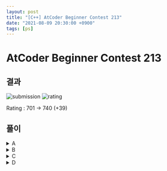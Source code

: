 ```yaml
---
layout: post
title: "[C++] AtCoder Beginner Contest 213"
date: "2021-08-09 20:30:00 +0900"
tags: [ps]
---
```


# AtCoder Beginner Contest 213
## 결과

![submission](https://i.imgur.com/hDLmgQJ.png)
![rating](https://i.imgur.com/II0gCsm.png)

Rating : 701 -> 740 (+39)
  
## 풀이

<details markdown="1">
<summary>A</summary>

![a](https://i.imgur.com/LusSZox.png)

### A - Bitwise Exclusive Or 

정수 A,B 가 있을 때 A ^ C = B 가 되는 C를 구하는 문제

양변에 A를 xor 해주면 A ^ B = C 가 되므로 이를 출력하면 정답

```cpp
#pragma warning(disable : 4996)
#include <bits/stdc++.h>
#define all(x) (x).begin(), (x).end()
using namespace std;
typedef long long ll;
typedef long double ld;
typedef vector<ll> vll;
typedef vector<ld> vld;
typedef pair<ll, ll> pll;
typedef pair<ld, ld> pld;
typedef tuple<ll, ll, ll> tl3;
#define FOR(a, b, c) for (int(a) = (b); (a) < (c); ++(a))
#define FORN(a, b, c) for (int(a) = (b); (a) <= (c); ++(a))
#define rep(i, n) FOR(i, 0, n)
#define repn(i, n) FORN(i, 1, n)
#define tc(t) while (t--)
// https://atcoder.jp/contests/abc213/tasks/abc213_a
int main() {
    ios_base::sync_with_stdio(0);
    cin.tie(0);

    ll a,b;
    cin >> a >> b;
    ll ans = a ^ b;
    cout << ans;

    return 0;
}
```

</details>

<details markdown="1">
<summary>B</summary>

![b](https://i.imgur.com/v2LOYSu.png)

### B - Booby Prize

N명의 플레이어 들이 A_i 만큼의 점수를 가지고 있고 낮은 점수가 높은 순위를 기록한다고 했을 때 

뒤에서 2번째로 낮은 순위의 플레이어를 찾는 문제

점수와 몇번째 플레이어인지를 vector에 기록한 뒤 이를 Sorting 하여 뒤에서 두번째값의 플레이어 번호를 출력하면 정답

```cpp
#pragma warning(disable : 4996)
#include <bits/stdc++.h>
#define all(x) (x).begin(), (x).end()
using namespace std;
typedef long long ll;
typedef long double ld;
typedef vector<ll> vll;
typedef vector<ld> vld;
typedef pair<ll, ll> pll;
typedef pair<ld, ld> pld;
typedef tuple<ll, ll, ll> tl3;
#define FOR(a, b, c) for (int(a) = (b); (a) < (c); ++(a))
#define FORN(a, b, c) for (int(a) = (b); (a) <= (c); ++(a))
#define rep(i, n) FOR(i, 0, n)
#define repn(i, n) FORN(i, 1, n)
#define tc(t) while (t--)
// https://atcoder.jp/contests/abc213/tasks/abc213_b
int main() {
    ios_base::sync_with_stdio(0);
    cin.tie(0);

    ll n;
    cin >> n;
    vector<pair<ll,ll>> v;
    rep(i,n){
        ll a;
        cin >> a;
        v.push_back({a,i+1});
    }
    sort(all(v));
    for(ll i = 0;i<n;i++){
        if(i == n-2){
            cout << v[i].second;
        }
    }

    return 0;
}
```

</details>

<details markdown="1">
<summary>C</summary>

![c](https://i.imgur.com/TlMtvCq.png)

### C - Reorder Cards

높이 H, 너비 W의 행렬이 있을 때 (A_i, B_i)의 위치에 정수 i가 쓰여져 있다.

아무것도 쓰여있지 않은 행과 열은 지워진다고 했을 때 마지막 행렬에서의 i가 쓰여있는 좌표를 순서대로 출력하는 문

HW 크기의 행렬을 모두 검사하여 체크하기엔 H,W 값이 10^9승 까지이기 때문에 당연히 TLE가 발생한다.

문제를 잘 살펴보면 입력받은 각각의 A_i, B_i 배열에서 오름차순으로 배열했을때 순서를 출력한다고 보면 된다.

즉 (A_i, B_i) 입력이 다음과 같이 주어졌을 때
```bash
2 4
5 6
3 4
```

출력은 다음과 같다
```bash
1 1
3 2
2 1
```

자세한 풀이는 아래 코드를 참고

```cpp
#pragma warning(disable : 4996)
#include <bits/stdc++.h>
#define all(x) (x).begin(), (x).end()
using namespace std;
typedef long long ll;
typedef long double ld;
typedef vector<ll> vll;
typedef vector<ld> vld;
typedef pair<ll, ll> pll;
typedef pair<ld, ld> pld;
typedef tuple<ll, ll, ll> tl3;
#define FOR(a, b, c) for (int(a) = (b); (a) < (c); ++(a))
#define FORN(a, b, c) for (int(a) = (b); (a) <= (c); ++(a))
#define rep(i, n) FOR(i, 0, n)
#define repn(i, n) FORN(i, 1, n)
#define tc(t) while (t--)
// https://atcoder.jp/contests/abc213/tasks/abc213_c
bool sortbysec(const tl3& a, const tl3& b) { return (get<1>(a) < get<1>(b)); }
int main() {
    ios_base::sync_with_stdio(0);
    cin.tie(0);

    ll h, w, n;
    cin >> h >> w >> n;
    vector<tl3> a;
    vector<tl3> b;
    for (ll i = 1; i <= n; i++) {
        ll ta, tb;
        cin >> ta >> tb;
        a.push_back(make_tuple(ta, i, 0));
        b.push_back(make_tuple(tb, i, 0));
    }
    sort(all(a));
    sort(all(b));
    ll rep = 0;
    for(ll i = 0;i<n;i++) {
        if(i == 0) a[i] = make_tuple(get<0>(a[i]), get<1>(a[i]), i+1);
        else if(i != 0 && get<0>(a[i]) == get<0>(a[i-1])) {
            a[i] = make_tuple(get<0>(a[i]), get<1>(a[i]), get<2>(a[i-1]));
            rep++;
        }
        else a[i] = make_tuple(get<0>(a[i]), get<1>(a[i]), i+1-rep);  
    }
    rep = 0;
    for(ll i = 0;i<n;i++) {
        if(i == 0) b[i] = make_tuple(get<0>(b[i]), get<1>(b[i]), i+1);
        else if(i != 0 && get<0>(b[i]) == get<0>(b[i-1])) {
            b[i] = make_tuple(get<0>(b[i]), get<1>(b[i]), get<2>(b[i-1]));
            rep++;
        }
        else b[i] = make_tuple(get<0>(b[i]), get<1>(b[i]), i+1-rep);  
    }
    sort(all(a), sortbysec);
    sort(all(b), sortbysec);
    rep(i, n) { cout << get<2>(a[i]) << " " << get<2>(b[i]) << "\n"; }

    return 0;
}
```

</details>

<details markdown="1">
<summary>D</summary>

![d](https://i.imgur.com/mMjgkvc.png)

### D - Takahashi Tour

N개의 도시가 있으며 N-1개의 경로를 입력받는다.

타카하시가 도시 1에서부터 출발할 때 아래와 같은 규칙으로 출력이 발생한다.

* 타카하시가 현재 위치한 도시에서 바로 접근할 수 있는 도시 중 방문하지 않은 도시가 있다면 작은 숫자의 도시부터 방문
* 그렇지 않으면 , 타카하시가 현재 위치한 도시가 1이라면 끝
* 1이 아니라면 이전에 있던 도시로 되돌아옴

위 조건은 평범한 DFS임을 알 수 있다. 하지만 입력받은 경로를 sorting하는 과정이 필요하다.

자세한 해답은 아래 코드 참고

```cpp
#pragma warning(disable : 4996)
#include <bits/stdc++.h>
#define all(x) (x).begin(), (x).end()
using namespace std;
typedef long long ll;
typedef long double ld;
typedef vector<ll> vll;
typedef vector<ld> vld;
typedef pair<ll, ll> pll;
typedef pair<ld, ld> pld;
typedef tuple<ll, ll, ll> tl3;
#define FOR(a, b, c) for (int(a) = (b); (a) < (c); ++(a))
#define FORN(a, b, c) for (int(a) = (b); (a) <= (c); ++(a))
#define rep(i, n) FOR(i, 0, n)
#define repn(i, n) FORN(i, 1, n)
#define tc(t) while (t--)
// https://atcoder.jp/contests/abc213/tasks/abc213_d
vll path[202020];
bool isVisited[202020] = {0};
void dfs(ll start) {
    isVisited[start] = true;
    cout << start << " ";
    for (auto k : path[start]) {
        if (!isVisited[k]) {
            isVisited[k] = true;
            dfs(k);
            cout << start << " ";
        }
    }
}
int main() {
    ios_base::sync_with_stdio(0);
    cin.tie(0);

    ll n;
    cin >> n;
    rep(i, n - 1) {
        ll a, b;
        cin >> a >> b;
        path[a].push_back(b);
        path[b].push_back(a);
    }
    for (ll i = 0; i <= n; i++) {
        sort(all(path[i]));
    }
    dfs(1);

    return 0;
}
```

</details>

